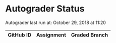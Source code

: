 # Autograder Status
Autograder last run at: October 29, 2018 at 11:20

| GitHub ID | Assignment | Graded Branch |
|-----------|------------|---------------|
